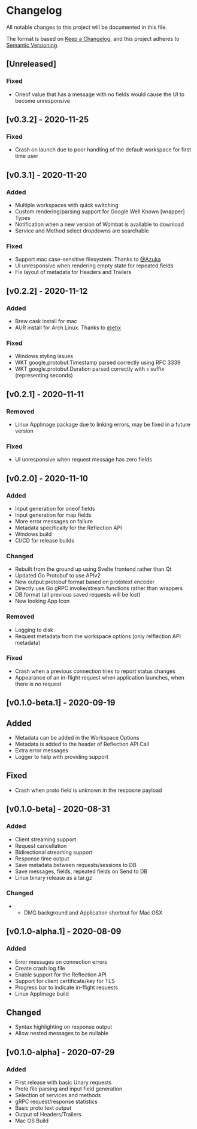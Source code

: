 # Changelog
All notable changes to this project will be documented in this file.

The format is based on [Keep a Changelog](https://keepachangelog.com/en/1.0.0/),
and this project adheres to [Semantic Versioning](https://semver.org/spec/v2.0.0.html).

## [Unreleased]

### Fixed
- Oneof value that has a message with no fields would cause the UI to become unresponsive

## [v0.3.2] - 2020-11-25

### Fixed
- Crash on launch due to poor handling of the default workspace for first time user

## [v0.3.1] - 2020-11-20

### Added
- Multiple workspaces with quick switching
- Custom rendering/parsing support for Google Well Known [wrapper] Types
- Notification when a new version of Wombat is available to download
- Service and Method select dropdowns are searchable

### Fixed
- Support mac case-sensitive filesystem. Thanks to [@Azuka](https://github.com/Azuka)
- UI unresponsive when rendering empty state for repeated fields
- Fix layout of metadata for Headers and Trailers

## [v0.2.2] - 2020-11-12

### Added
- Brew cask install for mac
- AUR install for Arch Linux. Thanks to [@etix](https://github.com/etix)

### Fixed
- Windows styling issues
- WKT google.protobuf.Timestamp parsed correctly using RFC 3339
- WKT google.protobuf.Duration parsed correctly with `s` suffix (representing seconds)

## [v0.2.1] - 2020-11-11

### Removed
- Linux AppImage package due to linking errors, may be fixed in a future version

### Fixed
- UI unresponsive when request message has zero fields

## [v0.2.0] - 2020-11-10

### Added
- Input generation for oneof fields
- Input generation for map fields
- More error messages on failure
- Metadata specifically for the Reflection API
- Windows build
- CI/CD for release builds

### Changed
- Rebuilt from the ground up using Svelte frontend rather than Qt
- Updated Go Protobuf to use APIv2
- New output protobuf format based on prototext encoder
- Directly use Go gRPC invoke/stream functions rather than wrappers
- DB format (all previous saved requests will be lost)
- New looking App Icon

### Removed
- Logging to disk
- Request metadata from the workspace options (only relflection API metadata)

### Fixed
- Crash when a previous connection tries to report status changes
- Appearance of an in-flight request when application launches, when there is no request

## [v0.1.0-beta.1] - 2020-09-19

## Added
- Metadata can be added in the Workspace Options
- Metadata is added to the header of Reflection API Call
- Extra error messages
- Logger to help with providing support

## Fixed
- Crash when proto field is unknown in the resposne payload

## [v0.1.0-beta] - 2020-08-31

### Added
- Client streaming support
- Request cancellation
- Bidirectional streaming support
- Response time output
- Save metadata between requests/sessions to DB
- Save messages, fields, repeated fields on Send to DB
- Linux binary release as a tar.gz

### Changed
- - DMG background and Application shortcut for Mac OSX

## [v0.1.0-alpha.1] - 2020-08-09

### Added
- Error messages on connection errors
- Create crash log file
- Enable support for the Reflection API
- Support for client certificate/key for TLS
- Progress bar to indicate in-flight requests
- Linux AppImage build

## Changed
- Syntax highlighting on response output
- Allow nested messages to be nullable

## [v0.1.0-alpha] - 2020-07-29

### Added 
- First release with basic Unary requests
- Proto file parsing and input field generation
- Selection of services and methods
- gRPC request/response statistics
- Basic proto text output
- Output of Headers/Trailers
- Mac OS Build
